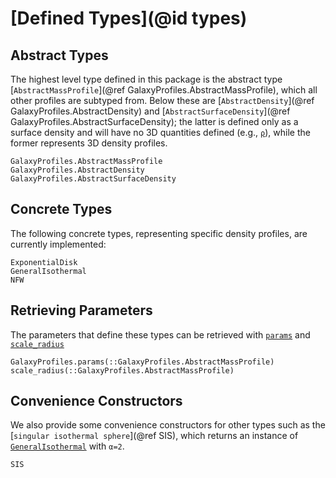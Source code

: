 # [Defined Types](@id types)
## Abstract Types
The highest level type defined in this package is the abstract type [`AbstractMassProfile`](@ref GalaxyProfiles.AbstractMassProfile), which all other profiles are subtyped from. Below these are [`AbstractDensity`](@ref GalaxyProfiles.AbstractDensity) and [`AbstractSurfaceDensity`](@ref GalaxyProfiles.AbstractSurfaceDensity); the latter is defined only as a surface density and will have no 3D quantities defined (e.g., [`ρ`](@ref)), while the former represents 3D density profiles.
```@docs
GalaxyProfiles.AbstractMassProfile
GalaxyProfiles.AbstractDensity
GalaxyProfiles.AbstractSurfaceDensity
```

## Concrete Types
The following concrete types, representing specific density profiles, are currently implemented:

```@docs
ExponentialDisk
GeneralIsothermal
NFW
```

## Retrieving Parameters
The parameters that define these types can be retrieved with [`params`](@ref) and [`scale_radius`](@ref)
```@docs
GalaxyProfiles.params(::GalaxyProfiles.AbstractMassProfile)
scale_radius(::GalaxyProfiles.AbstractMassProfile)
```

## Convenience Constructors
We also provide some convenience constructors for other types such as the [`singular isothermal sphere`](@ref SIS), which returns an instance of [`GeneralIsothermal`](@ref) with `α=2`.
```@docs
SIS
```